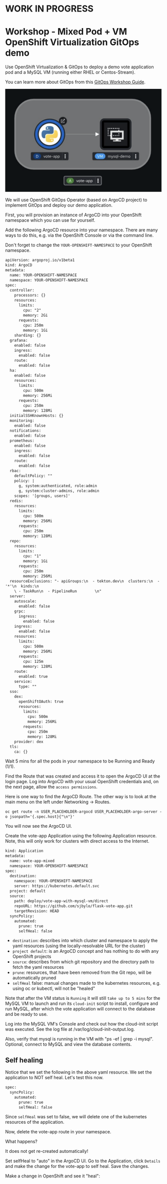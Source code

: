 # WORK IN PROGRESS

# Workshop - Mixed Pod + VM OpenShift Virtualization GitOps demo

Use OpenShift Virtualization & GitOps to deploy a demo vote application pod and a MySQL VM (running either RHEL or Centos-Stream).

You can learn more about GitOps from this [GitOps Workshop Guide](https://openshiftdemos.github.io/openshift-gitops-workshop/openshift-gitops-workshop/index.html).


<img src="./images/vote-app-plus-vm-demo.png" alt="This is what it looks like" width="500">


We will use OpenShift GitOps Operator (based on ArgoCD project) to implement GitOps and deploy our demo application. 

First, you will provision an instance of ArgoCD into your OpenShift namespace which you can use for yourself.  

Add the following ArgoCD resource into your namespace.  There are many ways to do this, e.g. via the OpenShift Console or via the command line.

Don't forget to change the `YOUR-OPENSHIFT-NAMESPACE` to your OpenShift namespace. 

```
apiVersion: argoproj.io/v1beta1
kind: ArgoCD
metadata:
  name: YOUR-OPENSHIFT-NAMESPACE
  namespace: YOUR-OPENSHIFT-NAMESPACE
spec:
  controller:
    processors: {}
    resources:
      limits:
        cpu: "2"
        memory: 2Gi
      requests:
        cpu: 250m
        memory: 1Gi
    sharding: {}
  grafana:
    enabled: false
    ingress:
      enabled: false
    route:
      enabled: false
  ha:
    enabled: false
    resources:
      limits:
        cpu: 500m
        memory: 256Mi
      requests:
        cpu: 250m
        memory: 128Mi
  initialSSHKnownHosts: {}
  monitoring:
    enabled: false
  notifications:
    enabled: false
  prometheus:
    enabled: false
    ingress:
      enabled: false
    route:
      enabled: false
  rbac:
    defaultPolicy: ""
    policy: |
      g, system:authenticated, role:admin
      g, system:cluster-admins, role:admin
    scopes: '[groups, users]'
  redis:
    resources:
      limits:
        cpu: 500m
        memory: 256Mi
      requests:
        cpu: 250m
        memory: 128Mi
  repo:
    resources:
      limits:
        cpu: "1"
        memory: 1Gi
      requests:
        cpu: 250m
        memory: 256Mi
  resourceExclusions: "- apiGroups:\n  - tekton.dev\n  clusters:\n  - '*'\n  kinds:\n
    \ - TaskRun\n  - PipelineRun        \n"
  server:
    autoscale:
      enabled: false
    grpc:
      ingress:
        enabled: false
    ingress:
      enabled: false
    resources:
      limits:
        cpu: 500m
        memory: 256Mi
      requests:
        cpu: 125m
        memory: 128Mi
    route:
      enabled: true
    service:
      type: ""
  sso:
    dex:
      openShiftOAuth: true
      resources:
        limits:
          cpu: 500m
          memory: 256Mi
        requests:
          cpu: 250m
          memory: 128Mi
    provider: dex
  tls:
    ca: {}
```

Wait 5 mins for all the pods in your namespace to be Running and Ready (1/1). 

Find the Route that was created and access it to open the ArgoCD UI at the login page.
Log into ArgoCD with your usual OpenShift credentials and, on the next page, allow the `access permissions`.

Here is one way to find the ArgoCD Route.  The other way is to look at the main menu on the left under Networking -> Routes. 

```
oc get route -n USER_PLACEHOLDER-argocd USER_PLACEHOLDER-argo-server -o jsonpath='{.spec.host}{"\n"}'
```

You will now see the ArgoCD UI. 

Create the vote-app Application using the following Application resource. Note, this will only work for clusters with direct access to the Internet. 

```
kind: Application
metadata:
  name: vote-app-mixed
  namespace: YOUR-OPENSHIFT-NAMESPACE
spec:
  destination:
    namespace: YOUR-OPENSHIFT-NAMESPACE
    server: https://kubernetes.default.svc
  project: default
  source:
    path: deploy/vote-app-with-mysql-vm/direct
    repoURL: https://github.com/sjbylo/flask-vote-app.git
    targetRevision: HEAD
  syncPolicy:
    automated:
      prune: true
      selfHeal: false
```

- `destination`: describes into which cluster and namespace to apply the yaml resources (using the locally-resolvable URL for the cluster)
- `project default`: is an ArgoCD concept and has nothing to do with any OpenShift projects
- `source`: describes from which git repository and the directory path to fetch the yaml resources
- `prune`: resources, that have been removed from the Git repo, will be automatically pruned
- `selfHeal` false: manual changes made to the kubernetes resources, e.g. using oc or kubectl, will not be "healed"

Note that after the VM status is `Running` it will still `take up to 5 mins` for the MySQL VM to launch and run its `cloud-init` script to install, configure and run MySQL, 
after which the vote application will connect to the database and be ready to use.  

Log into the MySQL VM's Console and check out how the cloud-init script was executed.  See the log file at /var/log/cloud-init-output.log.

Also, verify that mysql is running in the VM with "ps -ef | grep -i mysql".  Optional, connect to MySQL and view the database contents.


## Self healing

Notice that we set the following in the above yaml resource.  We set the application to NOT self heal.  Let's test this now. 

```
spec:
  syncPolicy:
    automated:
      prune: true
      selfHeal: false 
```

Since `selfHeal` was set to false, we will delete one of the kubernetes resources of the application.

Now, delete the vote-app route in your namespace. 

What happens? 

It does not get re-created automatically!   

Set selfHeal to "auto" in the ArgoCD UI.  Go to the Application, click `Details` and make the change for the vote-app to self heal. 
Save the changes.   

Make a change in OpenShift and see it "heal":

